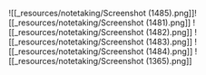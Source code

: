![[_resources/notetaking/Screenshot (1485).png]]![[_resources/notetaking/Screenshot (1481).png]]
![[_resources/notetaking/Screenshot (1482).png]]
![[_resources/notetaking/Screenshot (1483).png]]
![[_resources/notetaking/Screenshot (1484).png]]
![[_resources/notetaking/Screenshot (1365).png]]